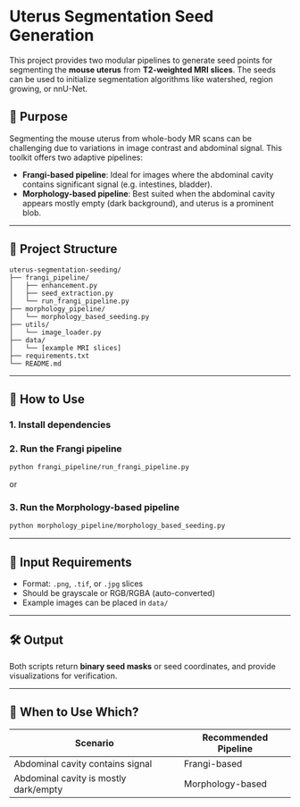 # Uterus Segmentation Seed Generation

This project provides two modular pipelines to generate seed points for segmenting the **mouse uterus** from **T2-weighted MRI slices**. The seeds can be used to initialize segmentation algorithms like watershed, region growing, or nnU-Net.

## 🧠 Purpose

Segmenting the mouse uterus from whole-body MR scans can be challenging due to variations in image contrast and abdominal signal. This toolkit offers two adaptive pipelines:

- **Frangi-based pipeline**: Ideal for images where the abdominal cavity contains significant signal (e.g. intestines, bladder).
- **Morphology-based pipeline**: Best suited when the abdominal cavity appears mostly empty (dark background), and uterus is a prominent blob.

---

## 📁 Project Structure

```
uterus-segmentation-seeding/
├── frangi_pipeline/
│   ├── enhancement.py
│   ├── seed_extraction.py
│   └── run_frangi_pipeline.py
├── morphology_pipeline/
│   └── morphology_based_seeding.py
├── utils/
│   └── image_loader.py
├── data/
│   └── [example MRI slices]
├── requirements.txt
└── README.md
```

---

## 🚀 How to Use

### 1. Install dependencies

### 2. Run the Frangi pipeline

```bash
python frangi_pipeline/run_frangi_pipeline.py
```

or

### 3. Run the Morphology-based pipeline

```bash
python morphology_pipeline/morphology_based_seeding.py
```

---

## 🧪 Input Requirements

- Format: `.png`, `.tif`, or `.jpg` slices  
- Should be grayscale or RGB/RGBA (auto-converted)  
- Example images can be placed in `data/`

---

## 🛠️ Output

Both scripts return **binary seed masks** or seed coordinates, and provide visualizations for verification.

---

## 🧭 When to Use Which?

| Scenario                               | Recommended Pipeline |
| -------------------------------------- | -------------------- |
| Abdominal cavity contains signal       | Frangi-based         |
| Abdominal cavity is mostly dark/empty  | Morphology-based     |
